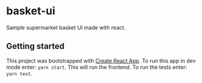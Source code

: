 # basket-ui

Sample supermarket basket UI made with react.

## Getting started

This project was bootstrapped with [Create React App](https://github.com/facebook/create-react-app). To run this app in dev mode enter: `yarn start`. This will run the frontend. To run the tests enter: `yarn test`.
